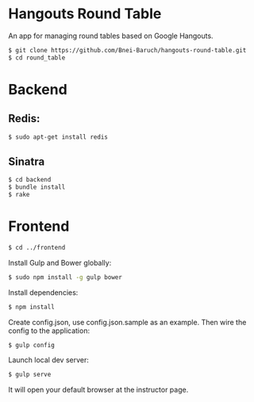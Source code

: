 Hangouts Round Table
====================

An app for managing round tables based on Google Hangouts.

```bash
$ git clone https://github.com/Bnei-Baruch/hangouts-round-table.git
$ cd round_table
```

# Backend

## Redis:

```bash
$ sudo apt-get install redis
```

## Sinatra

```bash
$ cd backend
$ bundle install
$ rake
```

# Frontend

```bash
$ cd ../frontend
```

Install Gulp and Bower globally:

```bash
$ sudo npm install -g gulp bower
```

Install dependencies:
```bash
$ npm install
```

Create config.json, use config.json.sample as an example.
Then wire the config to the application:

```bash
$ gulp config
```

Launch local dev server:
```bash
$ gulp serve
```

It will open your default browser at the instructor page.
